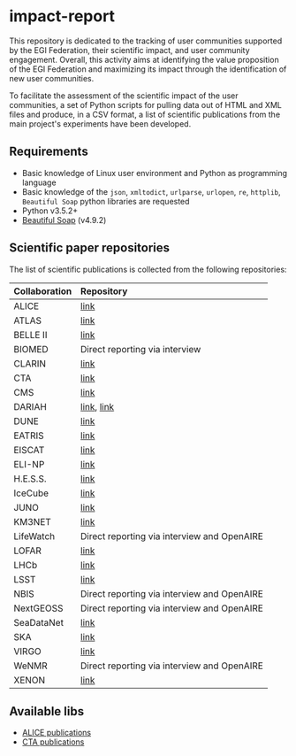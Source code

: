 # impact-report

This repository is dedicated to the tracking of user communities supported by the EGI Federation, their scientific impact, and user community engagement. Overall, this activity aims at identifying the value proposition of the EGI Federation and maximizing its impact through the identification of new user communities.

To facilitate the assessment of the scientific impact of the user communities, a set of Python scripts for pulling data out of HTML and XML files and produce, in a CSV format, a list of scientific publications from the main project's experiments have been developed.

## Requirements

* Basic knowledge of Linux user environment and Python as programming language
* Basic knowledge of the `json`, `xmltodict`, `urlparse`, `urlopen`, `re`, `httplib`, `Beautiful Soap` python libraries are requested
* Python v3.5.2+
* [Beautiful Soap](https://www.crummy.com/software/BeautifulSoup/bs4/doc/) (v4.9.2)

## Scientific paper repositories

The list of scientific publications is collected from the following repositories:

| Collaboration | Repository |
| :---          | :---       |
| ALICE         | [link](http://alice-publications.web.cern.ch/publications) |
| ATLAS         | [link](https://twiki.cern.ch/twiki/bin/view/AtlasPublic/Publications)  |
| BELLE II      | [link](https://inspirehep.net/) |
| BIOMED        | Direct reporting via interview |
| CLARIN        | [link](https://beta.clarin.openaire.eu/) |
| CTA           | [link](https://www.cta-observatory.org/science/library/) |
| CMS           | [link](http://cms-results.web.cern.ch/cms-results/public-results/publications/CMS/index.html) |
| DARIAH        | [link](https://halshs.archives-ouvertes.fr/DARIAH), [link](https://beta.dariah.openaire.eu/) |
| DUNE          | [link](https://inspirehep.net/) |
| EATRIS        | [link](https://eatris.eu/publications-citing-eatris/) |
| EISCAT        | [link](https://www.eiscat.se/scientist/publications/) |
| ELI-NP        | [link](https://www.eli-np.ro/scientific_papers.php) |
| H.E.S.S.      | [link](https://www.mpi-hd.mpg.de/hfm/HESS/pages/publications/pubs_jour.shtml) |
| IceCube       | [link](https://icecube.wisc.edu/pubs) |
| JUNO          | [link](https://inspirehep.net/) |
| KM3NET        | [link](https://inspirehep.net/) |
| LifeWatch     | Direct reporting via interview and OpenAIRE |
| LOFAR         | [link](https://old.astron.nl/radio-observatory/lofar-science/lofar-papers/lofar-papers) |
| LHCb          | [link](http://lhcbproject.web.cern.ch/lhcbproject/Publications/LHCbProjectPublic/Summary_all.html) |
| LSST          | [link](https://ui.adsabs.harvard.edu/) |
| NBIS          | Direct reporting via interview and OpenAIRE |
| NextGEOSS     | Direct reporting via interview and OpenAIRE |
| SeaDataNet    | [link](https://www.seadatanet.org/Publications/Scientific-publications) |
| SKA           | [link](https://explore.openaire.eu/) |
| VIRGO         | [link](https://pnp.ligo.org/ppcomm/Papers.html) |
| WeNMR         | Direct reporting via interview and OpenAIRE |
| XENON         | [link](https://inspirehep.net/) |



## Available libs

- [ALICE publications](libs/ALICE)
- [CTA publications](libs/CTA)
